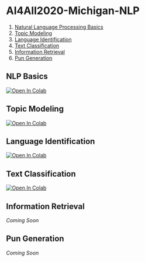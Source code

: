 # AI4All2020-Michigan-NLP

1. [Natural Language Processing Basics](#nlp-basics)
2. [Topic Modeling](#topic-modeling)
3. [Language Identification](#language-identification)
4. [Text Classification](#text-classification)
5. [Information Retrieval](#information-retrieval)
6. [Pun Generation](#pun-generation)

## NLP Basics
[![Open In Colab](https://colab.research.google.com/assets/colab-badge.svg)](https://colab.research.google.com/github/alahnala/AI4All2020-Michigan-NLP/blob/master/1-Intro-to-NLP.ipynb)



## Topic Modeling

[![Open In Colab](https://colab.research.google.com/assets/colab-badge.svg)](https://colab.research.google.com/github/alahnala/AI4All2020-Michigan-NLP/blob/master/2-Topic-Modeling.ipynb)

## Language Identification

[![Open In Colab](https://colab.research.google.com/assets/colab-badge.svg)](https://colab.research.google.com/github/alahnala/AI4All2020-Michigan-NLP/blob/master/3-Language-Identification.ipynb)

## Text Classification


[![Open In Colab](https://colab.research.google.com/assets/colab-badge.svg)](https://colab.research.google.com/github/alahnala/AI4All2020-Michigan-NLP/blob/master/4-Text-Classification.ipynb)

## Information Retrieval

*Coming Soon*

## Pun Generation

*Coming Soon*

